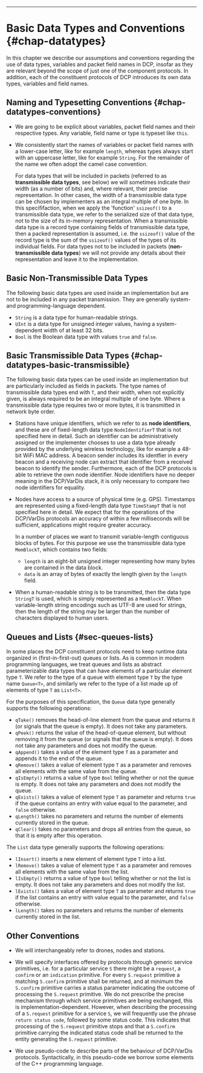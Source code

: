 ---

# Basic Data Types and Conventions {#chap-datatypes}

In this chapter we describe our assumptions and conventions regarding
the use of data types, variables and packet field names in DCP,
insofar as they are relevant beyond the scope of just one of the
component protocols. In addition, each of the constituent protocols of
DCP introduces its own data types, variables and field names.


## Naming and Typesetting Conventions {#chap-datatypes-conventions}


- We are going to be explicit about variables, packet field names and
  their respective types. Any variable, field name or type is typeset
  like `this`.

- We consistently start the names of variables or packet field names
  with a lower-case letter, like for example `length`, whereas types
  always start with an uppercase letter, like for example
  `String`. For the remainder of the name we often adopt the camel
  case convention.

  For data types that will be included in packets (referred to as
  **transmissible data types**, see below) we will sometimes indicate
  their width (as a number of bits) and, where relevant, their precise
  representation. In other cases, the width of a transmissible data
  type can be chosen by implementers as an integral multiple of one
  byte. In this specififaction, when we apply the 'function'
  `ssizeof()` to a transmissible data type, we refer to the serialized
  size of that data type, not to the size of its in-memory
  representation. When a transmissible data type is a record type
  containing fields of transmissible data type, then a packed
  representation is assumed, i.e. the `ssizeof()` value of the record
  type is the sum of the `ssizeof()` values of the types of its
  individual fields.  For data types not to be included in packets
  (**non-transmissible data types**) we will not provide any details
  about their representation and leave it to the implementation.


## Basic Non-Transmissible Data Types

The following basic data types are used inside an implementation but
are not to be included in any packet transmission. They are generally
system- and programming-language dependent.

- `String` is a data type for human-readable strings.
- `UInt` is a data type for unsigned integer values, having a
  system-dependent width of at least 32 bits.
- `Bool` is the Boolean data type with values `true` and `false`.


## Basic Transmissible Data Types {#chap-datatypes-basic-transmissible}

The following basic data types can be used inside an implementation
but are particularly included as fields in packets. The type names of
transmissible data types end with `T`, and their width, when not
explicitly given, is always required to be an integral multiple of one
byte. Where a transmissible data type requires two or more bytes, it
is transmitted in network byte order.

- Stations have unique identifiers, which we refer to as **node
  identifiers**, and these are of fixed-length data type
  `NodeIdentifierT` that is not specified here in detail. Such an
  identifier can be administratively assigned or the implementer
  chooses to use a data type already provided by the underlying
  wireless technology, like for example a 48-bit WiFi MAC address. A
  beacon sender includes its identfier in every beacon and a receiving
  node can extract that identifier from a received beacon to identify
  the sender. Furthermore, each of the DCP protocols is able to
  retrieve the own node identifier. Node identifiers have no deeper
  meaning in the DCP/VarDis stack, it is only necessary to compare two
  node identifiers for equality.

- Nodes have access to a source of physical time
  (e.g. GPS). Timestamps are represented using a fixed-length data
  type `TimeStampT` that is not specified here in detail. We expect
  that for the operations of the DCP/VarDis protocols an accuracy of
  within a few milliseconds will be sufficient, applications might
  require greater accuracy.

  In a number of places we want to transmit variable-length contiguous
  blocks of bytes. For this purpose we use the transmissible data type
  `MemBlockT`, which contains two fields:
    - `length` is an eight-bit unsigned integer representing how many
      bytes are contained in the data block.
	- `data` is an array of bytes of exactly the length given by the
	  `length` field.

- When a human-readable string is to be transmitted, then the data
  type `StringT` is used, which is simply represented as a
  `MemBlockT`. When variable-length string encodings such as UTF-8 are
  used for strings, then the length of the string may be larger than
  the number of characters displayed to human users.



## Queues and Lists {#sec-queues-lists}

In some places the DCP constituent protocols need to keep runtime data
organized in (first-in-first-out) queues or lists. As is common in
modern programming languages, we treat queues and lists as abstract
parameterizable data types that can have elements of a particular
element type `T`. We refer to the type of a queue with element type
`T` by the type name `Queue<T>`, and similarly we refer to the type of
a list made up of elements of type `T` as `List<T>`.

For the purposes of this specification, the `Queue` data type
generally supports the following operations:

- `qTake()` removes the head-of-line element from the queue and
  returns it (or signals that the queue is empty). It does not 
  take any parameters.
- `qPeek()` returns the value of the head-of-queue element, but
  without removing it from the queue (or signals that the queue is
  empty). It does not take any parameters and does not modify the
  queue.
- `qAppend()` takes a value of the element type `T` as a parameter and
  appends it to the end of the queue.
- `qRemove()` takes a value of element type `T` as a parameter and
  removes all elements with the same value from the queue.
- `qIsEmpty()` returns a value of type `Bool`  telling whether or not
  the queue is empty. It does not take any parameters and does not
  modify the queue.
- `qExists()` takes a value of element type `T` as parameter and
  returns `true` if the queue contains an entry with value equal to
  the parameter, and `false` otherwise.
- `qLength()` takes no parameters and returns the number of elements
  currently stored in the queue.
- `qClear()` takes no parameters and drops all entries from the queue,
  so that it is empty after this operation.

The `List` data type generally supports the following operations:

- `lInsert()` inserts a new element of element type `T` into a list.
- `lRemove()` takes a value of element type `T` as a parameter and
  removes all elements with the same value from the list.
- `lIsEmpty()` returns a value of type `Bool` telling whether or not
  the list is empty. It does not take any parameters and does not
  modify the list.
- `lExists()` takes a value of element type `T` as parameter and
  returns `true` if the list contains an entry with value equal to
  the parameter, and `false` otherwise.
- `lLength()` takes no parameters and returns the number of elements
  currently stored in the list.
  

## Other Conventions

- We will interchangeably refer to drones, nodes and stations.

- We will specify interfaces offered by protocols through generic
  service primitives, i.e. for a particular service `S` there might be
  a `request`, a `confirm` or an `indication` primitive.  For every
  `S.request` primitive a matching `S.confirm` primitive shall be
  returned, and at minimum the `S.confirm` primitive carries a status
  parameter indicating the outcome of processing the `S.request`
  primitive. We do not prescribe the precise mechanism through which
  service primitives are being exchanged, this is
  implementation-dependent. However, when describing the processing of
  a `S.request` primitive for a service `S`, we will frequently use
  the phrase `return status code`, followed by some status code. This
  indicates that processing of the `S.request` primitive stops and
  that a `S.confirm` primitive carrying the indicated status code
  shall be returned to the entity generating the `S.request`
  primitive.

- We use pseudo-code to describe parts of the behaviour of DCP/VarDis
  protocols. Syntactically, in this pseudo-code we borrow some
  elements of the C++ programming language.


